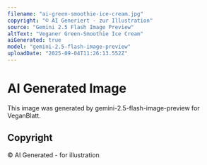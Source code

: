 ```yaml
---
filename: "ai-green-smoothie-ice-cream.jpg"
copyright: "© AI Generiert - zur Illustration"
source: "Gemini 2.5 Flash Image Preview"
altText: "Veganer Green-Smoothie Ice Cream"
aiGenerated: true
model: "gemini-2.5-flash-image-preview"
uploadDate: "2025-09-04T11:26:13.552Z"
---
```


# AI Generated Image

This image was generated by gemini-2.5-flash-image-preview for VeganBlatt.

## Copyright
© AI Generated - for illustration
